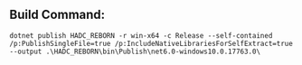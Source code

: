 ## Build Command:
```powersehll
dotnet publish HADC_REBORN -r win-x64 -c Release --self-contained /p:PublishSingleFile=true /p:IncludeNativeLibrariesForSelfExtract=true --output .\HADC_REBORN\bin\Publish\net6.0-windows10.0.17763.0\
```
